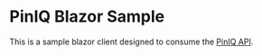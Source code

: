 # PinIQ Blazor Sample

This is a sample blazor client designed to consume the [PinIQ API](https://github.com/unndunn/piniq-web-api).